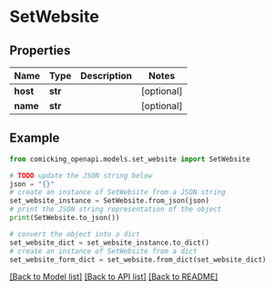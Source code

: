 # SetWebsite


## Properties

Name | Type | Description | Notes
------------ | ------------- | ------------- | -------------
**host** | **str** |  | [optional] 
**name** | **str** |  | [optional] 

## Example

```python
from comicking_openapi.models.set_website import SetWebsite

# TODO update the JSON string below
json = "{}"
# create an instance of SetWebsite from a JSON string
set_website_instance = SetWebsite.from_json(json)
# print the JSON string representation of the object
print(SetWebsite.to_json())

# convert the object into a dict
set_website_dict = set_website_instance.to_dict()
# create an instance of SetWebsite from a dict
set_website_form_dict = set_website.from_dict(set_website_dict)
```
[[Back to Model list]](../README.md#documentation-for-models) [[Back to API list]](../README.md#documentation-for-api-endpoints) [[Back to README]](../README.md)



